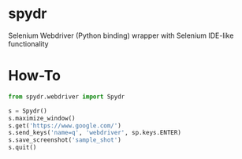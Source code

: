 # spydr
Selenium Webdriver (Python binding) wrapper with Selenium IDE-like functionality

# How-To

```python
from spydr.webdriver import Spydr

s = Spydr()
s.maximize_window()
s.get('https://www.google.com/')
s.send_keys('name=q', 'webdriver', sp.keys.ENTER)
s.save_screenshot('sample_shot')
s.quit()
```
